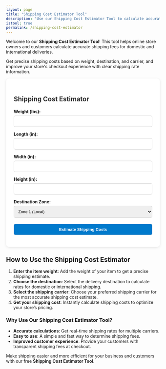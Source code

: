 ```yaml
---
layout: page
title: "Shipping Cost Estimator Tool"
description: "Use our Shipping Cost Estimator Tool to calculate accurate shipping fees for your eCommerce store. Estimate domestic and international shipping costs easily based on weight, destination, and carrier."
istool: true
permalink: /shipping-cost-estimator
--- 
```


Welcome to our **Shipping Cost Estimator Tool**! This tool helps online store owners and customers calculate accurate shipping fees for domestic and international deliveries. 

Get precise shipping costs based on weight, destination, and carrier, and improve your store's checkout experience with clear shipping rate information.


  <div class="container-cost-estimator">
    <h2>Shipping Cost Estimator</h2>
    <form id="shippingForm">
      <label for="weight">Weight (lbs):</label>
      <input type="number" id="weight" step="0.1" required>
      <label for="length">Length (in):</label>
      <input type="number" id="length" step="0.1" required>
      <label for="width">Width (in):</label>
      <input type="number" id="width" step="0.1" required>
      <label for="height">Height (in):</label>
      <input type="number" id="height" step="0.1" required>
      <label for="zone">Destination Zone:</label>
      <select id="zone" required>
        <option value="1">Zone 1 (Local)</option>
        <option value="2">Zone 2 (Regional)</option>
        <option value="3">Zone 3 (National)</option>
      </select>
      <button type="submit">Estimate Shipping Costs</button>
    </form>
    <div class="results" id="results" style="display:none;">
      <h4>Estimated Costs:</h4>
      <div class="carrier" id="ups"></div>
      <div class="carrier" id="usps"></div>
      <div class="carrier" id="fedex"></div>
    </div>
  </div>


## How to Use the Shipping Cost Estimator

1. **Enter the item weight**: Add the weight of your item to get a precise shipping estimate.
2. **Choose the destination**: Select the delivery destination to calculate rates for domestic or international shipping.
3. **Select the shipping carrier**: Choose your preferred shipping carrier for the most accurate shipping cost estimate.
4. **Get your shipping cost**: Instantly calculate shipping costs to optimize your store’s pricing.

### Why Use Our Shipping Cost Estimator Tool?

- **Accurate calculations**: Get real-time shipping rates for multiple carriers.
- **Easy to use**: A simple and fast way to determine shipping fees.
- **Improved customer experience**: Provide your customers with transparent shipping fees at checkout.

Make shipping easier and more efficient for your business and customers with our free **Shipping Cost Estimator Tool**.


  <script>
    const form = document.getElementById('shippingForm');
    const resultsDiv = document.getElementById('results');

    form.addEventListener('submit', function(e) {
      e.preventDefault();

      const weight = parseFloat(document.getElementById('weight').value);
      const length = parseFloat(document.getElementById('length').value);
      const width = parseFloat(document.getElementById('width').value);
      const height = parseFloat(document.getElementById('height').value);
      const zone = parseInt(document.getElementById('zone').value);

      const volume = length * width * height / 139; // Dimensional weight factor

      const billableWeight = Math.max(weight, volume);

      // Sample rate formulas (static for demo)
      const baseRates = {
        ups: 6.50,
        usps: 5.00,
        fedex: 6.00
      };

      const zoneMultiplier = {
        1: 1,
        2: 1.25,
        3: 1.5
      };

      const costUPS = (baseRates.ups + billableWeight * 0.75) * zoneMultiplier[zone];
      const costUSPS = (baseRates.usps + billableWeight * 0.6) * zoneMultiplier[zone];
      const costFedEx = (baseRates.fedex + billableWeight * 0.7) * zoneMultiplier[zone];

      document.getElementById('ups').innerText = `UPS: $${costUPS.toFixed(2)}`;
      document.getElementById('usps').innerText = `USPS: $${costUSPS.toFixed(2)}`;
      document.getElementById('fedex').innerText = `FedEx: $${costFedEx.toFixed(2)}`;
      
      resultsDiv.style.display = 'block';
    });
  </script>



  <style>
    .container-cost-estimator {
      max-width: 600px;
      background: #fff;
      padding: 25px;
      margin: auto;
      border-radius: 10px;
      box-shadow: 0 2px 8px rgba(0,0,0,0.1);
    }
    .container-cost-estimator h2 {
      margin-bottom: 20px;
      font-size: 1.5em;
      color: #333;
    }
    .container-cost-estimator label {
      display: block;
      margin-top: 15px;
      font-weight: bold;
    }
    .container-cost-estimator input, .container-cost-estimator select, .container-cost-estimator button {
      width: 100%;
      padding: 10px;
      margin-top: 5px;
      border: 1px solid #ccc;
      border-radius: 5px;
    }
    .container-cost-estimator button {
      background: #007acc;
      color: #fff;
      font-weight: bold;
      cursor: pointer;
      margin-top: 20px;
    }
    .container-cost-estimator .results {
      margin-top: 25px;
    }
    .container-cost-estimator .results h4 {
      margin-bottom: 10px;
    }
    .container-cost-estimator .carrier {
      margin-bottom: 10px;
    }
  </style>
